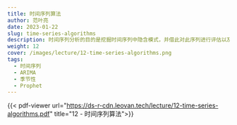 ```yaml
---
title: 时间序列算法
author: 范叶亮
date: 2023-01-22
slug: time-series-algorithms
description: 时间序列分析的目的是挖掘时间序列中隐含模式，并借此对此序列进行评估以及对后续趋势进行预测。
weight: 12
cover: /images/lecture/12-time-series-algorithms.png
tags:
  - 时间序列
  - ARIMA
  - 季节性
  - Prophet
---
```


{{< pdf-viewer url="https://ds-r-cdn.leovan.tech/lecture/12-time-series-algorithms.pdf" title="12 - 时间序列算法">}}
